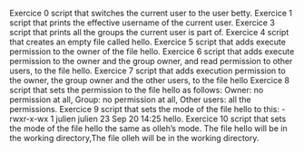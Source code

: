 Exercice 0  script that switches the current user to the user betty.
Exercice 1  script that prints the effective username of the current user.
Exercice 3  script that prints all the groups the current user is part of.
Exercice 4  script that creates an empty file called hello.
Exercice 5  script that adds execute permission to the owner of the file hello.
Exercice 6  script that adds execute permission to the owner and the group owner, and read permission to other users, to the file hello.
Exercice 7  script that adds execution permission to the owner, the group owner and the other users, to the file hello
Exercice 8  script that sets the permission to the file hello as follows: Owner: no permission at all, Group: no permission at all, Other users: all the permissions.
Exercice 9  script that sets the mode of the file hello to this: -rwxr-x-wx 1 julien julien 23 Sep 20 14:25 hello.
Exercice 10  script that sets the mode of the file hello the same as olleh’s mode. The file hello will be in the working directory,The file olleh will be in the working directory.
 


